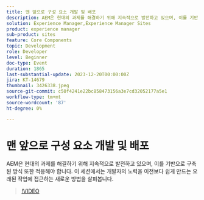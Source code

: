 ```yaml
---
title: 맨 앞으로 구성 요소 개발 및 배포
description: AEM은 현대의 과제를 해결하기 위해 지속적으로 발전하고 있으며, 이를 기반으로 구축된 방식 또한 적응해야 합니다. 이 세션에서는 이전 작업에 접근하는 새로운 방법에 대해 알아보겠습니다. 그 어느 때보다 쉽게 개발자의 작업을 수행할 수 있습니다.
solution: Experience Manager,Experience Manager Sites
product: experience manager
sub-product: sites
feature: Core Components
topic: Development
role: Developer
level: Beginner
doc-type: Event
duration: 1865
last-substantial-update: 2023-12-20T00:00:00Z
jira: KT-14679
thumbnail: 3426338.jpeg
source-git-commit: c50f4241e22bc858473156a3e7cd32052177a5e1
workflow-type: tm+mt
source-wordcount: '87'
ht-degree: 0%

---
```



# 맨 앞으로 구성 요소 개발 및 배포

AEM은 현대의 과제를 해결하기 위해 지속적으로 발전하고 있으며, 이를 기반으로 구축된 방식 또한 적응해야 합니다. 이 세션에서는 개발자의 노력을 이전보다 쉽게 만드는 오래된 작업에 접근하는 새로운 방법을 살펴봅니다.

>[!VIDEO](https://video.tv.adobe.com/v/3426338/?learn=on)
